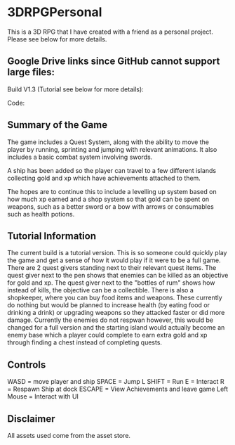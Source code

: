 # 3DRPGPersonal
This is a 3D RPG that I have created with a friend as a personal project. Please see below for more details. 

## Google Drive links since GitHub cannot support large files:
Build V1.3 (Tutorial see below for more details): 

Code: 


## Summary of the Game

The game includes a Quest System, along with the ability to move the player by running, sprinting and jumping with relevant animations. It also includes a basic combat system involving swords.

A ship has been added so the player can travel to a few different islands collecting gold and xp which have achievements attached to them. 

The hopes are to continue this to include a levelling up system based on how much xp earned and a shop system so that gold can be spent on weapons, such as a better sword or a bow with arrows or consumables such as health potions.

## Tutorial Information

The current build is a tutorial version. This is so someone could quickly play the game and get a sense of how it would play if it were to be a full game. There are 2 quest givers standing next to their relevant quest items. The quest giver next to the pen shows that enemies can be killed as an objective for gold and xp. The quest giver next to the "bottles of rum" shows how instead of kills, the objective can be a collectible. There is also a shopkeeper, where you can buy food items and weapons. These currently do nothing but would be planned to increase health (by eating food or drinking a drink) or upgrading weapons so they attacked faster or did more damage.
Currently the enemies do not respwan however, this would be changed for a full version and the starting island would actually become an enemy base which a player could complete to earn extra gold and xp through finding a chest instead of completing quests.

## Controls

WASD = move player and ship
SPACE = Jump
L SHIFT = Run
E = Interact
R = Respawn Ship at dock
ESCAPE = View Achievements and leave game
Left Mouse = Interact with UI

## Disclaimer

All assets used come from the asset store.
